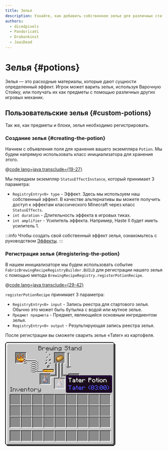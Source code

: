 ```yaml
---
title: Зелья
description: Узнайте, как добавить собственное зелье для различных статусных эффектов.
authors:
  - dicedpixels
  - PandoricaVi
  - Drakonkinst
  - JaaiDead
---
```


# Зелья {#potions}

Зелья — это расходные материалы, которые дают сущности определенный эффект. Игрок может варить зелья, используя Варочную Стойку, или получать их как предметы с помощью различных других игровых механик.

## Пользовательские зелья {#custom-potions}

Так же, как предметы и блоки, зелья необходимо регистрировать.

### Создание зелья {#creating-the-potion}

Начнем с объявления поля для хранения вашего экземпляра `Potion`. Мы будем напрямую использовать класс инициализатора для хранения этого.

@[code lang=java transclude={19-27}](@/reference/latest/src/main/java/com/example/docs/potion/FabricDocsReferencePotions.java)

Мы передаем экземпляр `StatusEffectInstance`, который принимает 3 параметра:

- `RegistryEntry<0> type` - Эффект. Здесь мы используем наш собственный эффект. В качестве альтернативы вы можете получить доступ к эффектам классического Minecraft
  через класс `StatusEffects`.
- `int duration` - Длительность эффекта в игровых тиках.
- `int amplifier` - Усилитель эффекта. Например, Haste II будет иметь усилитель 1.

:::info
Чтобы создать свой собственный эффект зелья, ознакомьтесь с руководством [Эффекты](../entities/effects).
:::

### Регистрация зелья {#registering-the-potion}

В нашем инициализаторе мы будем использовать событие `FabricBrewingRecipeRegistryBuilder.BUILD` для регистрации нашего зелья с помощью метода `BrewingRecipeRegistry.registerPotionRecipe`.

@[code lang=java transclude={29-42}](@/reference/latest/src/main/java/com/example/docs/potion/FabricDocsReferencePotions.java)

`registerPotionRecipe` принимает 3 параметра:

- `RegistryEntry<0> input` - Запись реестра для стартового зелья. Обычно это может быть бутылка с водой или мутное зелье.
- `Предмет предмета` - Предмет, являющийся основным ингредиентом зелья.
- `RegistryEntry<0> output` - Результирующая запись реестра зелья.

После регистрации вы сможете сварить зелье «Tater» из картофеля.

![Эффект в инвентаре игрока](/assets/develop/tater-potion.png)
